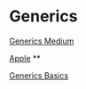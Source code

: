 # Generics

[Generics Medium](https://navdeepsinghh.medium.com/generics-in-swift-13e792249cad)

[Apple](https://docs.swift.org/swift-book/LanguageGuide/Generics.html)
**

[Generics Basics](https://www.swiftbysundell.com/discover/generics/)